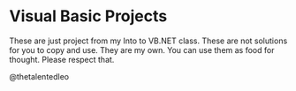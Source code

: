 # Visual Basic Projects 

These are just project from my Into to VB.NET class. These are not solutions for you to copy and use. They are my own.
You can use them as food for thought. Please respect that.

@thetalentedleo
